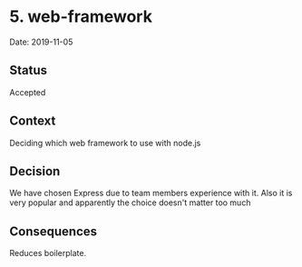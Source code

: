 # 5. web-framework

Date: 2019-11-05

## Status

Accepted

## Context

Deciding which web framework to use with node.js

## Decision

We have chosen Express due to team members experience with it. Also it is very popular and apparently the choice doesn't matter too much

## Consequences

Reduces boilerplate.
